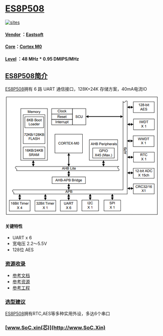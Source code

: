 ﻿# [ES8P508](https://github.com/SoCXin/ES8P508)

[![sites](http://182.61.61.133/link/resources/SoC.png)](http://www.SoC.Xin)

#### [Vendor](https://github.com/SoCXin/Vendor) ：[Eastsoft](http://www.essemi.com/)
#### [Core](https://github.com/SoCXin/Cortex)：[Cortex M0](https://github.com/SoCXin/CM0)
#### [Level](https://github.com/SoCXin/Level) ：48 MHz * 0.95 DMIPS/MHz

## [ES8P508简介](https://github.com/SoCXin/ES8P508/wiki)

[ES8P508](https://github.com/SoCXin/ES8P508)拥有 6 路 UART 通信接口，128K+24K 存储方案，40mA电流IO

[![sites](docs/ES8P508.png)](http://www.essemi.com/product/59.html)

#### 关键特性

* UART x 6
* 宽电压 2.2～5.5V
* 128位 AES

### [资源收录](https://github.com/SoCXin)

* [参考文档](docs/)
* [参考资源](src/)
* [参考工程](project/)

### [选型建议](https://github.com/SoCXin)

[ES8P508](https://github.com/SoCXin/ES8P508)拥有RTC,AES等多种实用外设，多达6个串口

###  [www.SoC.xin(芯)](http://www.SoC.Xin)
